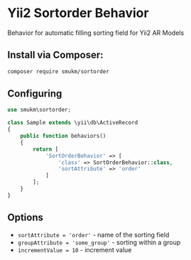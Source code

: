 # Yii2 Sortorder Behavior

Behavior for automatic filling sorting field for Yii2 AR Models

## Install via Composer:
```bash
composer require smukm/sortorder
```

## Configuring
```php
use smukm\sortorder;

class Sample extends \yii\db\ActiveRecord
{
    public function behaviors()
    {
        return [
            'SortOrderBehavior' => [
                'class' => SortOrderBehavior::class,
                'sortAttribute' => 'order'
            ]
        ];
    }
}
```

## Options
- `sortAttribute = 'order'` - name of the sorting field
- `groupAttribute = 'some_group'` - sorting within a group
- `incrementValue = 10` - increment value
